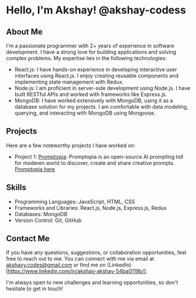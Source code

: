 # Hello, I'm Akshay! @akshay-codess

## About Me
I'm a passionate programmer with 2+ years of experience in software development. I have a strong love for building applications and solving complex problems. My expertise lies in the following technologies:

- React.js: I have hands-on experience in developing interactive user interfaces using React.js. I enjoy creating reusable components and implementing state management with Redux.
- Node.js: I am proficient in server-side development using Node.js. I have built RESTful APIs and worked with frameworks like Express.js.
- MongoDB: I have worked extensively with MongoDB, using it as a database solution for my projects. I am comfortable with data modeling, querying, and interacting with MongoDB using Mongoose.

## Projects
Here are a few noteworthy projects I have worked on:

- Project 1: [Promptopia](https://github.com/your-username/project-repo): Promptopia is an open-source AI prompting toll for moderen world to discover, create and share creative prompts. [Promptopia here](https://promptopia.akshay0307.com/)

## Skills
- Programming Languages: JavaScript, HTML, CSS
- Frameworks and Libraries: React.js, Node.js, Express.js, Redux
- Databases: MongoDB
- Version Control: Git, GitHub

## Contact Me
If you have any questions, suggestions, or collaboration opportunities, feel free to reach out to me. You can connect with me via email at [akshayy.codes@gmail.com](mailto:akshayy.codes@gmail.com) or find me on (LinkedIn)[https://www.linkedin.com/in/akshay-akshay-54ba0119b/].

I'm always open to new challenges and learning opportunities, so don't hesitate to get in touch!


<!---
akshay-codess/akshay-codess is a ✨ special ✨ repository because its `README.md` (this file) appears on your GitHub profile.
You can click the Preview link to take a look at your changes.
--->
